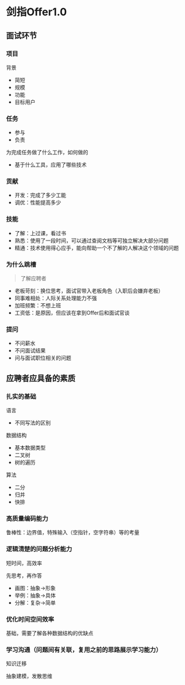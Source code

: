 # 剑指Offer1.0

## 面试环节

### 项目

背景

- 简短
- 规模
- 功能
- 目标用户

### 任务

- 参与
- 负责

为完成任务做了什么工作，如何做的

- 基于什么工具，应用了哪些技术

### 贡献

- 开发：完成了多少工能
- 调优：性能提高多少

### 技能

- 了解：上过课，看过书
- 熟悉：使用了一段时间，可以通过查阅文档等可独立解决大部分问题
- 精通：技术使用得心应手，能向帮助一个不了解的人解决这个领域的问题

### 为什么跳槽

> 了解应聘者

- 老板苛刻：换位思考，面试官带入老板角色（入职后会嫌弃老板）
- 同事难相处：人际关系处理能力不强
- 加班频繁：不想上班
- 工资低：是原因，但应该在拿到Offer后和面试官谈

### 提问

- 不问薪水
- 不问面试结果
- 问与面试职位相关的问题

## 应聘者应具备的素质

### 扎实的基础

语言

- 不同写法的区别

数据结构

- 基本数据类型
- 二叉树
- 树的遍历

算法

- 二分
- 归并
- 快排

### 高质量编码能力

鲁棒性：边界值，特殊输入（空指针，空字符串）等的考量

### 逻辑清楚的问题分析能力

短时间，高效率

先思考，再作答

- 画图：抽象->形象
- 举例：抽象->具体
- 分解：复杂->简单

### 优化时间空间效率

基础，需要了解各种数据结构的优缺点

### 学习沟通（问题间有关联，复用之前的思路展示学习能力）

知识迁移

抽象建模，发散思维

